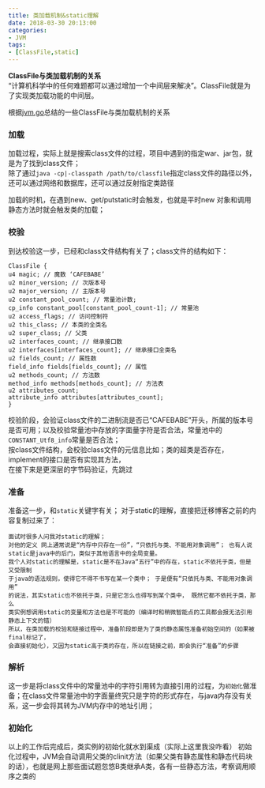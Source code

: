 ```yaml
---
title: 类加载机制&static理解 
date: 2018-03-30 20:13:00
categories:
- JVM
tags:
- [ClassFile,static]
---
```



**ClassFile与类加载机制的关系**  
“计算机科学中的任何难题都可以通过增加一个中间层来解决”。ClassFile就是为了实现类加载功能的中间层。

根据[jvm.go](https://github.com/zxh0/jvm.go)总结的一些ClassFile与类加载机制的关系  

### 加载  
加载过程，实际上就是搜索class文件的过程，项目中遇到的指定war、jar包，就是为了找到class文件；  
除了通过`java -cp|-classpath /path/to/classfile`指定class文件的路径以外，还可以通过网络和数据库，还可以通过反射指定类路径  

加载的时机，在遇到new、get/putstatic时会触发，也就是平时new 对象和调用静态方法时就会触发类的加载；

### 校验  
到达校验这一步，已经和class文件结构有关了；class文件的结构如下：  
```goland
ClassFile {
u4 magic; // 魔数 ‘CAFEBABE’
u2 minor_version; // 次版本号
u2 major_version; // 主版本号
u2 constant_pool_count; // 常量池计数;
cp_info constant_pool[constant_pool_count-1]; // 常量池
u2 access_flags; // 访问控制符
u2 this_class; // 本类的全类名
u2 super_class; // 父类
u2 interfaces_count; // 继承接口数
u2 interfaces[interfaces_count]; // 继承接口全类名
u2 fields_count; // 属性数
field_info fields[fields_count]; // 属性
u2 methods_count; // 方法数
method_info methods[methods_count]; // 方法表
u2 attributes_count;
attribute_info attributes[attributes_count]; 
}
```
校验阶段，会验证class文件的二进制流是否已“CAFEBABE”开头，所属的版本号是否可用；以及校验常量池中存放的字面量字符是否合法，常量池中的`CONSTANT_Utf8_info`常量是否合法；  
按class文件结构，会校验class文件的元信息比如；类的超类是否存在，implement的接口是否有实现其方法，  
在接下来是更深层的字节码验证，先跳过
### 准备  
准备这一步，和`static`关键字有关； 对于static的理解，直接把迁移博客之前的内容复制过来了：  
```text
面试时很多人问我对static的理解；
对他的定义 网上通常说是“内存中只存在一份”，“只依托与类、不能用对象调用”； 也有人说
static是java中的后门，类似于其他语言中的全局变量。
我个人对static的理解是，static是不在Java“五行”中的存在，static不依托于类，但是又受限制
于java的语法规则，使得它不得不书写在某一个类中； 于是便有“只依托与类、不能用对象调用”
的说法，其实static也不依托于类，只是它怎么也得写到某个类中， 既然它都不依托于类，那么
类实例想调用static的变量和方法也是不可能的（编译时和稍微智能点的工具都会报无法引用静态上下文的错）
所以，在类加载的校验和链接过程中，准备阶段即是为了类的静态属性准备初始空间的（如果被final标记了，
会直接初始化），又因为static高于类的存在，所以在链接之前，即会执行“准备”的步骤
```   

### 解析  
这一步是将class文件中的常量池中的字符引用转为直接引用的过程，为`初始化`做准备；在class文件常量池中的字面量终究只是字符的形式存在，与java内存没有关系，这一步会将其转为JVM内存中的地址引用；  

### 初始化  
以上的工作后完成后，类实例的初始化就水到渠成（实际上这里我没咋看）
初始化过程中，JVM会自动调用父类的clinit方法（如果父类有静态属性和静态代码块的话），也就是网上那些面试题忽悠B类继承A类，各有一些静态方法，考察调用顺序之类的

